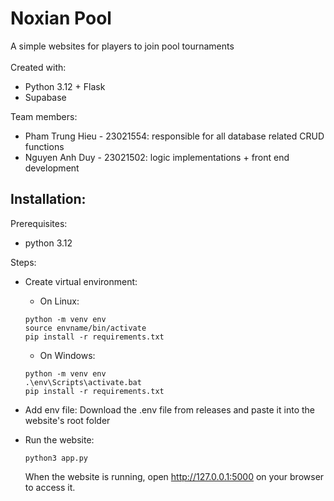 <h1>
  Noxian Pool
</h1>
  A simple websites for players to join pool tournaments
<br></br>
  Created with:
  
  - Python 3.12 + Flask
  - Supabase

  Team members:

  - Pham Trung Hieu - 23021554: responsible for all database related CRUD functions
  - Nguyen Anh Duy - 23021502: logic implementations + front end development

<h2>
  Installation:
</h2>

Prerequisites:
  - python 3.12

Steps:
  - Create virtual environment:
      - On Linux:
      ```
      python -m venv env
      source envname/bin/activate
      pip install -r requirements.txt
      ```
    
      - On Windows:
      ```
      python -m venv env
      .\env\Scripts\activate.bat
      pip install -r requirements.txt
      ```
  - Add env file: Download the .env file from releases and paste it into the website's root folder
  - Run the website:
    ```
    python3 app.py
    ```
    When the website is running, open http://127.0.0.1:5000 on your browser to access it.
